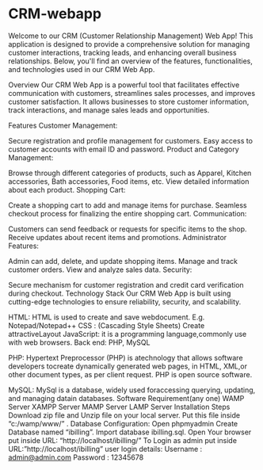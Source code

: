 # CRM-webapp
Welcome to our CRM (Customer Relationship Management) Web App! This application is designed to provide a comprehensive solution for managing customer interactions, tracking leads, and enhancing overall business relationships. Below, you'll find an overview of the features, functionalities, and technologies used in our CRM Web App.

Overview
Our CRM Web App is a powerful tool that facilitates effective communication with customers, streamlines sales processes, and improves customer satisfaction. It allows businesses to store customer information, track interactions, and manage sales leads and opportunities.

Features
Customer Management:

Secure registration and profile management for customers.
Easy access to customer accounts with email ID and password.
Product and Category Management:

Browse through different categories of products, such as Apparel, Kitchen accessories, Bath accessories, Food items, etc.
View detailed information about each product.
Shopping Cart:

Create a shopping cart to add and manage items for purchase.
Seamless checkout process for finalizing the entire shopping cart.
Communication:

Customers can send feedback or requests for specific items to the shop.
Receive updates about recent items and promotions.
Administrator Features:

Admin can add, delete, and update shopping items.
Manage and track customer orders.
View and analyze sales data.
Security:

Secure mechanism for customer registration and credit card verification during checkout.
Technology Stack
Our CRM Web App is built using cutting-edge technologies to ensure reliability, security, and scalability.


HTML: HTML is used to create and save webdocument. E.g. Notepad/Notepad++
CSS : (Cascading Style Sheets) Create attractiveLayout
JavaScript: it is a programming language,commonly use with web browsers.
Back end: PHP, MySQL

PHP: Hypertext Preprocessor (PHP) is atechnology that allows software developers tocreate
dynamically generated web pages, in HTML, XML,or other document types, as per client request.
PHP is open source software.

MySQL: MySql is a database, widely used foraccessing querying, updating, and managing datain databases.
Software Requirement(any one)
WAMP Server
XAMPP Server
MAMP Server
LAMP Server
Installation Steps
Download zip file and Unzip file on your local server.
Put this file inside “c:/wamp/www/” .
Database Configuration:
Open phpmyadmin
Create Database named “ibilling”.
Import database ibilling.sql.
Open Your browser put inside URL:
“http://localhost/ibilling/”
To Login as admin put inside URL:”http://localhost/ibilling”
user login details:
Username : admin@admin.com
Password : 12345678

